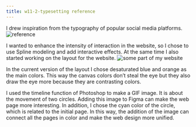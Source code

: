 ```yaml
---
title: w11-2-typesetting reference
---
```

I drew inspiration from the typography of popular social media platforms.
![reference](/w11/arrange.jpg)

I wanted to enhance the intensity of interaction in the website, so I chose to use Spline modeling and add interactive effects.
At the same time I also started working on the layout for the website.
![some part of my website](/w11/1.png)

In the current version of the layout I chose desaturated blue and orange as the main colors. This way the canvas colors don’t steal the eye but they also draw the eye more because they are contrasting colors.

I used the timeline function of Photoshop to make a GIF image. It is about the movement of two circles. Adding this image to Figma can make the web page more interesting. In addition, I chose the cyan color of the circle, which is related to the initial page. In this way, the addition of the image can connect all the pages in color and make the web design more unified.